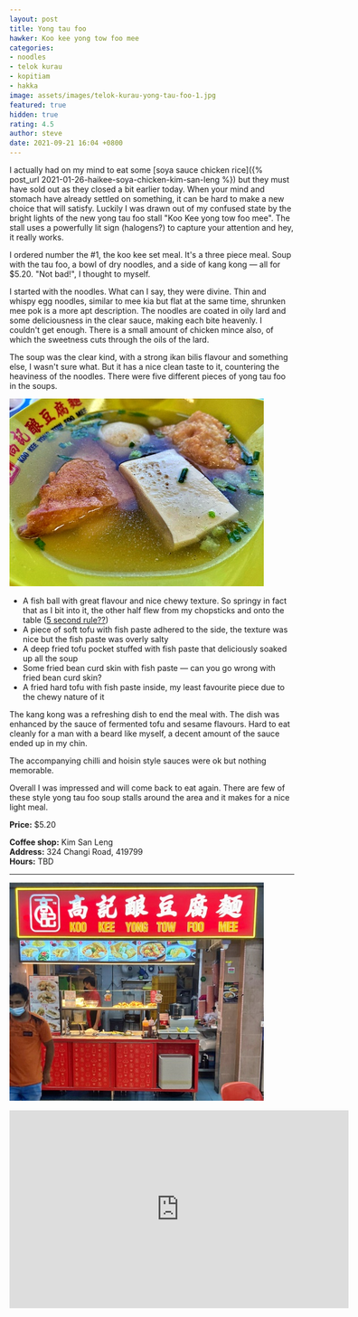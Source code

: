 ```yaml
---
layout: post
title: Yong tau foo
hawker: Koo kee yong tow foo mee
categories:
- noodles
- telok kurau
- kopitiam
- hakka
image: assets/images/telok-kurau-yong-tau-foo-1.jpg
featured: true
hidden: true
rating: 4.5
author: steve
date: 2021-09-21 16:04 +0800
---
```

I actually had on my mind to eat some [soya sauce chicken rice]({% post_url 2021-01-26-haikee-soya-chicken-kim-san-leng %}) but they must have sold out as they closed a bit earlier today. When your mind and stomach have already settled on something, it can be hard to make a new choice that will satisfy. Luckily I was drawn out of my confused state by the bright lights of the new yong tau foo stall "Koo Kee yong tow foo mee". The stall uses a powerfully lit sign (halogens?) to capture your attention and hey, it really works.

I ordered number the #1, the koo kee set meal. It's a three piece meal. Soup with the tau foo, a bowl of dry noodles, and a side of kang kong — all for $5.20. "Not bad!", I thought to myself.

I started with the noodles. What can I say, they were divine. Thin and whispy egg noodles, similar to mee kia but flat at the same time, shrunken mee pok is a more apt description. The noodles are coated in oily lard and some deliciousness in the clear sauce, making each bite heavenly. I couldn't get enough. There is a small amount of chicken mince also, of which the sweetness cuts through the oils of the lard.

The soup was the clear kind, with a strong ikan bilis flavour and something else, I wasn't sure what. But it has a nice clean taste to it, countering the heaviness of the noodles. There were five different pieces of yong tau foo in the soups.

![Yong tau foo pieces](/assets/images/telok-kurau-yong-tau-foo-2.jpg "Yong tau foo pieces")

- A fish ball with great flavour and nice chewy texture. So springy in fact that as I bit into it, the other half flew from my chopsticks and onto the table ([5 second rule??](https://www.inverse.com/science/five-second-rule-myth-debunk))
- A piece of soft tofu with fish paste adhered to the side, the texture was nice but the fish paste was overly salty
- A deep fried tofu pocket stuffed with fish paste that deliciously soaked up all the soup
- Some fried bean curd skin with fish paste — can you go wrong with fried bean curd skin?
- A fried hard tofu with fish paste inside, my least favourite piece due to the chewy nature of it

The kang kong was a refreshing dish to end the meal with. The dish was enhanced by the sauce of fermented tofu and sesame flavours. Hard to eat cleanly for a man with a beard like myself, a decent amount of the sauce ended up in my chin. 

The accompanying chilli and hoisin style sauces were ok but nothing memorable.

Overall I was impressed and will come back to eat again. There are few of these style yong tau foo soup stalls around the area and it makes for a nice light meal.

**Price:** $5.20  

**Coffee shop:** Kim San Leng  
**Address:** 324 Changi Road, 419799  
**Hours:** TBD  

***  

![Koo kee yong tow foo mee stall](/assets/images/telok-kurau-yong-tau-foo-3.jpg "Koo kee yong tow foo mee stall")

<iframe src="https://www.google.com/maps/embed?pb=!1m14!1m8!1m3!1d15955.050777263523!2d103.908271!3d1.3180312!3m2!1i1024!2i768!4f13.1!3m3!1m2!1s0x0%3A0x6f93bc5ad414257!2sHai%20Kee%20Soy%20Sauce%20Chicken%20Rice!5e0!3m2!1sen!2ssg!4v1609304424571!5m2!1sen!2ssg" width="600" height="350" frameborder="0" style="border:0;" allowfullscreen="" aria-hidden="false" tabindex="0"></iframe>